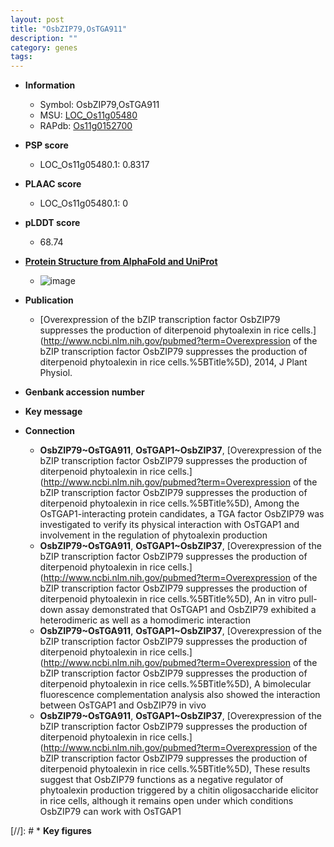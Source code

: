 ```yaml
---
layout: post
title: "OsbZIP79,OsTGA911"
description: ""
category: genes
tags: 
---
```


* **Information**  
    + Symbol: OsbZIP79,OsTGA911  
    + MSU: [LOC_Os11g05480](http://rice.plantbiology.msu.edu/cgi-bin/ORF_infopage.cgi?orf=LOC_Os11g05480)  
    + RAPdb: [Os11g0152700](http://rapdb.dna.affrc.go.jp/viewer/gbrowse_details/irgsp1?name=Os11g0152700)  

* **PSP score**  
    + LOC_Os11g05480.1: 0.8317 

* **PLAAC score**  
    + LOC_Os11g05480.1: 0 

* **pLDDT score**
    + 68.74

* **[Protein Structure from AlphaFold and UniProt](https://www.uniprot.org/uniprotkb/Q53Q70/entry#structure)**
    + ![image](https://ricepsp.github.io/images/Q5/AF-Q53Q70-F1.png)

* **Publication**  
    + [Overexpression of the bZIP transcription factor OsbZIP79 suppresses the production of diterpenoid phytoalexin in rice cells.](http://www.ncbi.nlm.nih.gov/pubmed?term=Overexpression of the bZIP transcription factor OsbZIP79 suppresses the production of diterpenoid phytoalexin in rice cells.%5BTitle%5D), 2014, J Plant Physiol.

* **Genbank accession number**  

* **Key message**  

* **Connection**  
    + __OsbZIP79~OsTGA911__, __OsTGAP1~OsbZIP37__, [Overexpression of the bZIP transcription factor OsbZIP79 suppresses the production of diterpenoid phytoalexin in rice cells.](http://www.ncbi.nlm.nih.gov/pubmed?term=Overexpression of the bZIP transcription factor OsbZIP79 suppresses the production of diterpenoid phytoalexin in rice cells.%5BTitle%5D), Among the OsTGAP1-interacting protein candidates, a TGA factor OsbZIP79 was investigated to verify its physical interaction with OsTGAP1 and involvement in the regulation of phytoalexin production
    + __OsbZIP79~OsTGA911__, __OsTGAP1~OsbZIP37__, [Overexpression of the bZIP transcription factor OsbZIP79 suppresses the production of diterpenoid phytoalexin in rice cells.](http://www.ncbi.nlm.nih.gov/pubmed?term=Overexpression of the bZIP transcription factor OsbZIP79 suppresses the production of diterpenoid phytoalexin in rice cells.%5BTitle%5D), An in vitro pull-down assay demonstrated that OsTGAP1 and OsbZIP79 exhibited a heterodimeric as well as a homodimeric interaction
    + __OsbZIP79~OsTGA911__, __OsTGAP1~OsbZIP37__, [Overexpression of the bZIP transcription factor OsbZIP79 suppresses the production of diterpenoid phytoalexin in rice cells.](http://www.ncbi.nlm.nih.gov/pubmed?term=Overexpression of the bZIP transcription factor OsbZIP79 suppresses the production of diterpenoid phytoalexin in rice cells.%5BTitle%5D), A bimolecular fluorescence complementation analysis also showed the interaction between OsTGAP1 and OsbZIP79 in vivo
    + __OsbZIP79~OsTGA911__, __OsTGAP1~OsbZIP37__, [Overexpression of the bZIP transcription factor OsbZIP79 suppresses the production of diterpenoid phytoalexin in rice cells.](http://www.ncbi.nlm.nih.gov/pubmed?term=Overexpression of the bZIP transcription factor OsbZIP79 suppresses the production of diterpenoid phytoalexin in rice cells.%5BTitle%5D), These results suggest that OsbZIP79 functions as a negative regulator of phytoalexin production triggered by a chitin oligosaccharide elicitor in rice cells, although it remains open under which conditions OsbZIP79 can work with OsTGAP1

[//]: # * **Key figures**  


